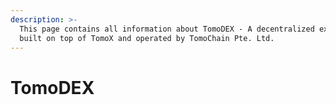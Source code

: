 ```yaml
---
description: >-
  This page contains all information about TomoDEX - A decentralized exchange
  built on top of TomoX and operated by TomoChain Pte. Ltd.
---
```


# TomoDEX

